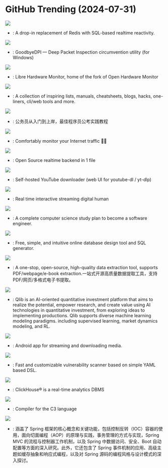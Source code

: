 # GitHub Trending (2024-07-31)

![](https://img.shields.io/badge/Go-New%2099-green?style=flat-square&logo=appveyor)
- [](https://github.comundefined): A drop-in replacement of Redis with SQL-based realtime reactivity.

![](https://img.shields.io/badge/C-New%20938-green?style=flat-square&logo=appveyor)
- [](https://github.comundefined): GoodbyeDPI — Deep Packet Inspection circumvention utility (for Windows)

![](https://img.shields.io/badge/C%23-New%20394-green?style=flat-square&logo=appveyor)
- [](https://github.comundefined): Libre Hardware Monitor, home of the fork of Open Hardware Monitor

![](https://img.shields.io/badge/none-New%20124-green?style=flat-square&logo=appveyor)
- [](https://github.comundefined): A collection of inspiring lists, manuals, cheatsheets, blogs, hacks, one-liners, cli/web tools and more.

![](https://img.shields.io/badge/none-New%20549-green?style=flat-square&logo=appveyor)
- [](https://github.comundefined): 公务员从入门到上岸，最佳程序员公考实践教程

![](https://img.shields.io/badge/Rust-New%20505-green?style=flat-square&logo=appveyor)
- [](https://github.comundefined): Comfortably monitor your Internet traffic 🕵️‍♂️

![](https://img.shields.io/badge/Go-New%2088-green?style=flat-square&logo=appveyor)
- [](https://github.comundefined): Open Source realtime backend in 1 file

![](https://img.shields.io/badge/Python-New%20199-green?style=flat-square&logo=appveyor)
- [](https://github.comundefined): Self-hosted YouTube downloader (web UI for youtube-dl / yt-dlp)

![](https://img.shields.io/badge/Python-New%20329-green?style=flat-square&logo=appveyor)
- [](https://github.comundefined): Real time interactive streaming digital human

![](https://img.shields.io/badge/none-New%20257-green?style=flat-square&logo=appveyor)
- [](https://github.comundefined): A complete computer science study plan to become a software engineer.

![](https://img.shields.io/badge/JavaScript-New%201-green?style=flat-square&logo=appveyor)
- [](https://github.comundefined): Free, simple, and intuitive online database design tool and SQL generator.

![](https://img.shields.io/badge/Python-New%20856-green?style=flat-square&logo=appveyor)
- [](https://github.comundefined): A one-stop, open-source, high-quality data extraction tool, supports PDF/webpage/e-book extraction.一站式开源高质量数据提取工具，支持PDF/网页/多格式电子书提取。

![](https://img.shields.io/badge/Python-New%2040-green?style=flat-square&logo=appveyor)
- [](https://github.comundefined): Qlib is an AI-oriented quantitative investment platform that aims to realize the potential, empower research, and create value using AI technologies in quantitative investment, from exploring ideas to implementing productions. Qlib supports diverse machine learning modeling paradigms. including supervised learning, market dynamics modeling, and RL.

![](https://img.shields.io/badge/Kotlin-New%2021-green?style=flat-square&logo=appveyor)
- [](https://github.comundefined): Android app for streaming and downloading media.

![](https://img.shields.io/badge/Go-New%2017-green?style=flat-square&logo=appveyor)
- [](https://github.comundefined): Fast and customizable vulnerability scanner based on simple YAML based DSL.

![](https://img.shields.io/badge/C%2B%2B-New%2070-green?style=flat-square&logo=appveyor)
- [](https://github.comundefined): ClickHouse® is a real-time analytics DBMS

![](https://img.shields.io/badge/C-New%20127-green?style=flat-square&logo=appveyor)
- [](https://github.comundefined): Compiler for the C3 language

![](https://img.shields.io/badge/Java-New%20139-green?style=flat-square&logo=appveyor)
- [](https://github.comundefined): 涵盖了 Spring 框架的核心概念和关键功能，包括控制反转（IOC）容器的使用，面向切面编程（AOP）的原理与实践，事务管理的方式与实现，Spring MVC 的流程与控制器工作机制，以及 Spring 中数据访问、安全、Boot 自动配置等方面的深入研究。此外，它还包含了 Spring 事件机制的应用、高级主题如缓存抽象和响应式编程，以及对 Spring 源码的编程风格与设计模式的深入探讨。

